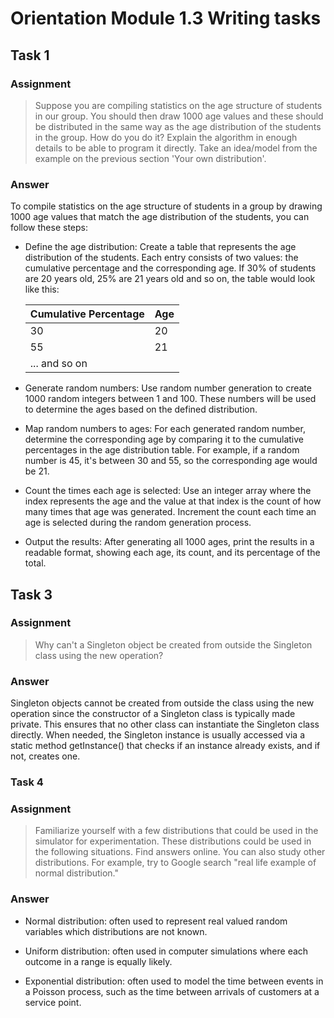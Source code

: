 # Orientation Module 1.3 Writing tasks

## Task 1

### Assignment
> Suppose you are compiling statistics on the age structure of students in our group. You should then draw 1000 age values and these should be distributed in the same way as the age distribution of the students in the group. How do you do it? Explain the algorithm in enough details to be able to program it directly. Take an idea/model from the example on the previous section 'Your own distribution'.

### Answer

To compile statistics on the age structure of students in a group by drawing 1000 age values that match the age distribution of the students, you can follow these steps:

- Define the age distribution: Create a table that represents the age distribution of the students. Each entry consists of two values: the cumulative percentage and the corresponding age. If 30% of students are 20 years old, 25% are 21 years old and so on, the table would look like this:

    | Cumulative Percentage | Age |
    |-----------------------|-----|
    | 30                    | 20  |
    | 55                    | 21  |
    | ... and so on         |     |

- Generate random numbers: Use random number generation to create 1000 random integers between 1 and 100. These numbers will be used to determine the ages based on the defined distribution.

- Map random numbers to ages: For each generated random number, determine the corresponding age by comparing it to the cumulative percentages in the age distribution table. For example, if a random number is 45, it's between 30 and 55, so the corresponding age would be 21.

- Count the times each age is selected: Use an integer array where the index represents the age and the value at that index is the count of how many times that age was generated. Increment the count each time an age is selected during the random generation process.

- Output the results: After generating all 1000 ages, print the results in a readable format, showing each age, its count, and its percentage of the total.

## Task 3

### Assignment
> Why can't a Singleton object be created from outside the Singleton class using the new operation?

### Answer

Singleton objects cannot be created from outside the class using the new operation since the constructor of a Singleton class is typically made private. This ensures that no other class can instantiate the Singleton class directly. When needed, the Singleton instance is usually accessed via a static method getInstance() that checks if an instance already exists, and if not, creates one.

### Task 4

### Assignment
> Familiarize yourself with a few distributions that could be used in the simulator for experimentation. These distributions could be used in the following situations. Find answers online. You can also study other distributions. For example, try to Google search "real life example of normal distribution."

### Answer

- Normal distribution: often used to represent real valued random variables which distributions are not known.

- Uniform distribution: often used in computer simulations where each outcome in a range is equally likely.

- Exponential distribution: often used to model the time between events in a Poisson process, such as the time between arrivals of customers at a service point.